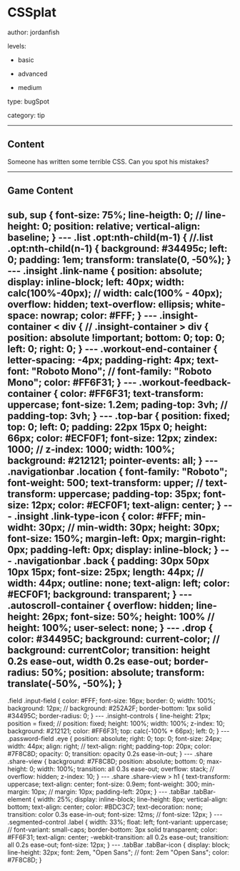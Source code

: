 # CSSplat
author: jordanfish

levels:

  - basic

  - advanced

  - medium

type: bugSpot

category: tip

---
## Content

Someone has written some terrible CSS. Can you spot his mistakes?

---
## Game Content

sub, sup {
  font-size: 75%;
  line-heigth: 0;
//  line-height: 0;
  position: relative;
  vertical-align: baseline;
}
​---
.list .opt:nth-child(m-1) {
//.list .opt:nth-child(n-1) {
  background: #34495c;
  left: 0;
  padding: 1em;
  transform: translate(0, -50%);
}
​---
.insight .link-name {
  position: absolute;
  display: inline-block;
  left: 40px;
  width: calc(100%-40px);
//  width: calc(100% - 40px);
  overflow: hidden;
  text-overflow: ellipsis;
  white-space: nowrap;
  color: #FFF;
}
​---
.insight-container < div {
//  .insight-container > div {
  position: absolute !important;
  bottom: 0;
  top: 0;
  left: 0;
  right: 0;
}
​---
.workout-end-container {
  letter-spacing: -4px;
  padding-right: 4px;
  text-font: "Roboto Mono";
//  font-family: "Roboto Mono";
  color: #FF6F31;
}
​---
.workout-feedback-container {
  color: #FF6F31;
  text-transform: uppercase;
  font-size: 1.2em;
  pading-top: 3vh;
//  padding-top: 3vh;
}
​---
.top-bar {
  position: fixed;
  top: 0; left: 0;
  padding: 22px 15px 0;
  height: 66px;
  color: #ECF0F1;
  font-size: 12px;
  zindex: 1000;
//  z-index: 1000;
  width: 100%;
  background: #212121;
  pointer-events: all;
}
​---​
.navigationbar .location {
  font-family: "Roboto";
  font-weight: 500;
  text-transform: upper;
//  text-transform: uppercase;
  padding-top: 35px;
  font-size: 12px;
  color: #ECF0F1;
  text-align: center;
}
​---
.insight .link-type-icon {
  color: #FFF;
  min-widht: 30px;
//  min-width: 30px;
  height: 30px;
  font-size: 150%;
  margin-left: 0px;
  margin-right: 0px;
  padding-left: 0px;
  display: inline-block;
}
​---
.navigationbar .back {
  padding: 30px 50px 10px 15px;
  font-size: 25px;
  length: 44px;
//  width: 44px;
  outline: none;
  text-align: left;
  color: #ECF0F1;
  background: transparent;
}
​---
.autoscroll-container {
  overflow: hidden;
  line-height: 26px;
  font-size: 50%;
  height: 100%
//  height: 100%;
  user-select: none;
}
​---
.drop {
  color: #34495C;
  background: current-color;
//  background: currentColor;
  transition:
    height 0.2s ease-out,
    width 0.2s ease-out;
  border-radius: 50%;
  position: absolute;
  transform: translate(-50%, -50%);
}
---
.field .input-field {
  color: #FFF;
  font-size: 16px;
  border: 0;
  width: 100%;
  background: 12px;
//  background: #252A2F;
  border-bottom: 1px solid #34495C;
  border-radius: 0;
}
​---
.insight-controls {
  line-height: 21px;
  position = fixed;
//  position: fixed;
  height: 100%;
  width: 100%;
  z-index: 10;
  background: #212121;
  color: #FF6F31;
  top: calc(-100% + 66px);
  left: 0;
}
​---
.password-field .eye {
  position: absolute;
  right: 0; top: 0;
  font-size: 24px;
  width: 44px;
  align: right;
//  text-align: right;
  padding-top: 20px;
  color: #7F8C8D;
  opacity: 0;
  transition: opacity 0.2s ease-in-out;
}
​---
.share .share-view {
  background: #7F8C8D;
  position: absolute;
  bottom: 0;
  max-height: 0;
  width: 100%;
  transition: all 0.3s ease-out;
  overflow: stack;
// overflow: hidden;
  z-index: 10;
}
​---
.share .share-view > h1 {
  text-transform: uppercase;
  text-align: center;
  font-size: 0.9em;
  font-weight: 300;
  min-margin: 10px;
//  margin: 10px;
  padding-left: 20px;
}
​---
.tabBar .tabBar-element {
  width: 25%;
  display: inline-block;
  line-height: 8px;
  vertical-align: bottom;
  text-align: center;
  color: #BDC3C7;
  text-decoration: none;
  transition: color 0.3s ease-in-out;
  font-size: 12ms;
//  font-size: 12px;
}
​---
.segmented-control .label {
  width: 33%;
  float: left;
  font-variant: uppercase;
//  font-variant: small-caps;
  border-bottom: 3px solid transparent;
  color: #FF6F31;
  text-align: center;
  -webkit-transition: all 0.2s ease-out;
  transition: all 0.2s ease-out;
  font-size: 12px;
}
---​
.tabBar .tabBar-icon {
  display: block;
  line-height: 32px;
  font: 2em, "Open Sans";
//  font: 2em "Open Sans";
  color: #7F8C8D;
}
